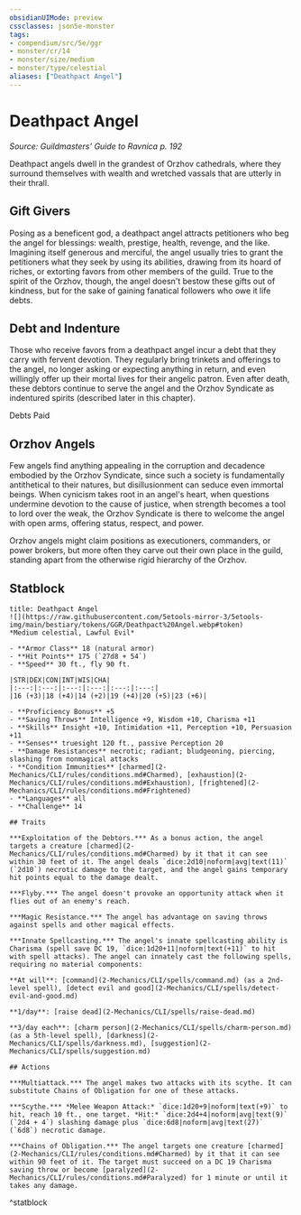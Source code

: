 ```yaml
---
obsidianUIMode: preview
cssclasses: json5e-monster
tags:
- compendium/src/5e/ggr
- monster/cr/14
- monster/size/medium
- monster/type/celestial
aliases: ["Deathpact Angel"]
---
```

# Deathpact Angel
*Source: Guildmasters' Guide to Ravnica p. 192*  

Deathpact angels dwell in the grandest of Orzhov cathedrals, where they surround themselves with wealth and wretched vassals that are utterly in their thrall.

## Gift Givers

Posing as a beneficent god, a deathpact angel attracts petitioners who beg the angel for blessings: wealth, prestige, health, revenge, and the like. Imagining itself generous and merciful, the angel usually tries to grant the petitioners what they seek by using its abilities, drawing from its hoard of riches, or extorting favors from other members of the guild. True to the spirit of the Orzhov, though, the angel doesn't bestow these gifts out of kindness, but for the sake of gaining fanatical followers who owe it life debts.

## Debt and Indenture

Those who receive favors from a deathpact angel incur a debt that they carry with fervent devotion. They regularly bring trinkets and offerings to the angel, no longer asking or expecting anything in return, and even willingly offer up their mortal lives for their angelic patron. Even after death, these debtors continue to serve the angel and the Orzhov Syndicate as indentured spirits (described later in this chapter).

Debts Paid

## Orzhov Angels

Few angels find anything appealing in the corruption and decadence embodied by the Orzhov Syndicate, since such a society is fundamentally antithetical to their natures, but disillusionment can seduce even immortal beings. When cynicism takes root in an angel's heart, when questions undermine devotion to the cause of justice, when strength becomes a tool to lord over the weak, the Orzhov Syndicate is there to welcome the angel with open arms, offering status, respect, and power.

Orzhov angels might claim positions as executioners, commanders, or power brokers, but more often they carve out their own place in the guild, standing apart from the otherwise rigid hierarchy of the Orzhov.

## Statblock

```ad-statblock
title: Deathpact Angel
![](https://raw.githubusercontent.com/5etools-mirror-3/5etools-img/main/bestiary/tokens/GGR/Deathpact%20Angel.webp#token)
*Medium celestial, Lawful Evil*

- **Armor Class** 18 (natural armor)
- **Hit Points** 175 (`27d8 + 54`)
- **Speed** 30 ft., fly 90 ft.

|STR|DEX|CON|INT|WIS|CHA|
|:---:|:---:|:---:|:---:|:---:|:---:|
|16 (+3)|18 (+4)|14 (+2)|19 (+4)|20 (+5)|23 (+6)|

- **Proficiency Bonus** +5
- **Saving Throws** Intelligence +9, Wisdom +10, Charisma +11
- **Skills** Insight +10, Intimidation +11, Perception +10, Persuasion +11
- **Senses** truesight 120 ft., passive Perception 20
- **Damage Resistances** necrotic; radiant; bludgeoning, piercing, slashing from nonmagical attacks
- **Condition Immunities** [charmed](2-Mechanics/CLI/rules/conditions.md#Charmed), [exhaustion](2-Mechanics/CLI/rules/conditions.md#Exhaustion), [frightened](2-Mechanics/CLI/rules/conditions.md#Frightened)
- **Languages** all
- **Challenge** 14

## Traits

***Exploitation of the Debtors.*** As a bonus action, the angel targets a creature [charmed](2-Mechanics/CLI/rules/conditions.md#Charmed) by it that it can see within 30 feet of it. The angel deals `dice:2d10|noform|avg|text(11)` (`2d10`) necrotic damage to the target, and the angel gains temporary hit points equal to the damage dealt.

***Flyby.*** The angel doesn't provoke an opportunity attack when it flies out of an enemy's reach.

***Magic Resistance.*** The angel has advantage on saving throws against spells and other magical effects.

***Innate Spellcasting.*** The angel's innate spellcasting ability is Charisma (spell save DC 19, `dice:1d20+11|noform|text(+11)` to hit with spell attacks). The angel can innately cast the following spells, requiring no material components:

**At will**: [command](2-Mechanics/CLI/spells/command.md) (as a 2nd-level spell), [detect evil and good](2-Mechanics/CLI/spells/detect-evil-and-good.md)

**1/day**: [raise dead](2-Mechanics/CLI/spells/raise-dead.md)

**3/day each**: [charm person](2-Mechanics/CLI/spells/charm-person.md) (as a 5th-level spell), [darkness](2-Mechanics/CLI/spells/darkness.md), [suggestion](2-Mechanics/CLI/spells/suggestion.md)

## Actions

***Multiattack.*** The angel makes two attacks with its scythe. It can substitute Chains of Obligation for one of these attacks.

***Scythe.*** *Melee Weapon Attack:* `dice:1d20+9|noform|text(+9)` to hit, reach 10 ft., one target. *Hit:* `dice:2d4+4|noform|avg|text(9)` (`2d4 + 4`) slashing damage plus `dice:6d8|noform|avg|text(27)` (`6d8`) necrotic damage.

***Chains of Obligation.*** The angel targets one creature [charmed](2-Mechanics/CLI/rules/conditions.md#Charmed) by it that it can see within 90 feet of it. The target must succeed on a DC 19 Charisma saving throw or become [paralyzed](2-Mechanics/CLI/rules/conditions.md#Paralyzed) for 1 minute or until it takes any damage.
```
^statblock